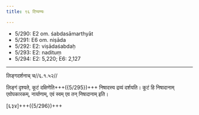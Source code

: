 ```yaml
---
title: ९६ टिप्पण्यः

---
```

- 5/290: E2 om. śabdasāmarthyāt
- 5/291: E6 om. niṣāda
- 5/292: E2: viṣādaśabdaḥ
- 5/293: E2: nadituṃ
- 5/294: E2: 5,220; E6: 2,127

____________________________________________


लिङ्गदर्शनाच् च//६.१.५२//

लिङ्गं दृश्यते, कूटं दक्षिणेति+++({5/295})+++ निषादस्य द्रव्यं दर्शयति। कूटं हि निषादानाम् एवोपकारकम्, नार्याणाम्, एवं स्वम् एव तन् निषादानाम् इति।


[६३४]+++({5/296})+++
